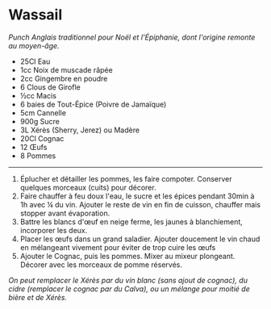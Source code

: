# Wassail

_Punch Anglais traditionnel pour Noël et l'Épiphanie, dont l'origine remonte au moyen-âge._

- 25Cl Eau
- 1cc Noix de muscade râpée
- 2cc Gingembre en poudre
- 6 Clous de Girofle
- ½cc Macis
- 6 baies de Tout-Épice (Poivre de Jamaïque)
- 5cm Cannelle
- 900g Sucre
- 3L Xérès (Sherry, Jerez) ou Madère
- 20Cl Cognac
- 12 Œufs
- 8 Pommes

---

1. Éplucher et détailler les pommes, les faire compoter. Conserver quelques morceaux (cuits) pour décorer.
2. Faire chauffer à feu doux l'eau, le sucre et les épices pendant 30min à 1h avec ¼ du vin. Ajouter le reste de vin en fin de cuisson, chauffer mais stopper avant évaporation.
3. Battre les blancs d'œuf en neige ferme, les jaunes à blanchiement, incorporer les deux.
4. Placer les œufs dans un grand saladier. Ajouter doucement le vin chaud en mélangeant vivement pour éviter de trop cuire les œufs
5. Ajouter le Cognac, puis les pommes. Mixer au mixeur plongeant. Décorer avec les morceaux de pomme réservés.

_On peut remplacer le Xérès par du vin blanc (sans ajout de cognac), du cidre (remplacer le cognac par du Calva), ou un mélange pour moitié de bière et de Xérès._